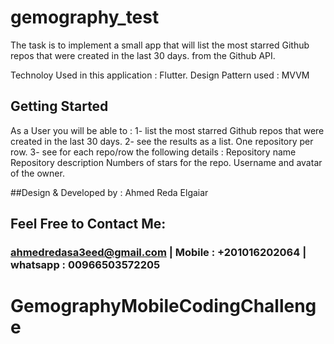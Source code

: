# gemography_test

The task is to implement a small app that will list the most starred Github repos that were created in the last 30 days.
from the Github API.

Technoloy Used in this application : Flutter.
Design Pattern used : MVVM


## Getting Started

As a User you will be able to :
1- list the most starred Github repos that were created in the last 30 days.
2- see the results as a list. One repository per row.
3- see for each repo/row the following details :
Repository name
Repository description
Numbers of stars for the repo.
Username and avatar of the owner.

##Design & Developed by : Ahmed Reda Elgaiar
## Feel Free to Contact Me:
### ahmedredasa3eed@gmail.com | Mobile : +201016202064 | whatsapp : 00966503572205

# GemographyMobileCodingChallenge
